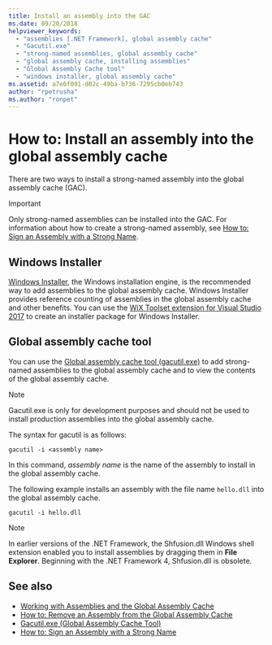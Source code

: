 ```yaml
---
title: Install an assembly into the GAC
ms.date: 09/20/2018
helpviewer_keywords:
  - "assemblies [.NET Framework], global assembly cache"
  - "Gacutil.exe"
  - "strong-named assemblies, global assembly cache"
  - "global assembly cache, installing assemblies"
  - "Global Assembly Cache tool"
  - "windows installer, global assembly cache"
ms.assetid: a7e6f091-d02c-49ba-b736-7295cb0eb743
author: "rpetrusha"
ms.author: "ronpet"
---
```

# How to: Install an assembly into the global assembly cache

There are two ways to install a strong-named assembly into the global assembly cache (GAC).

> [!IMPORTANT]
> Only strong-named assemblies can be installed into the GAC. For information about how to create a strong-named assembly, see [How to: Sign an Assembly with a Strong Name](how-to-sign-an-assembly-with-a-strong-name.md).

## Windows Installer

[Windows Installer](/windows/desktop/Msi/installation-of-assemblies-to-the-global-assembly-cache), the Windows installation engine, is the recommended way to add assemblies to the global assembly cache. Windows Installer provides reference counting of assemblies in the global assembly cache and other benefits. You can use the [WiX Toolset extension for Visual Studio 2017](https://marketplace.visualstudio.com/items?itemName=RobMensching.WixToolsetVisualStudio2017Extension) to create an installer package for Windows Installer.

## Global assembly cache tool

You can use the [Global assembly cache tool (gacutil.exe)](../tools/gacutil-exe-gac-tool.md) to add strong-named assemblies to the global assembly cache and to view the contents of the global assembly cache.

   > [!NOTE]
   > Gacutil.exe is only for development purposes and should not be used to install production assemblies into the global assembly cache.

The syntax for gacutil is as follows:

```shell
gacutil -i <assembly name>
```

In this command, *assembly name* is the name of the assembly to install in the global assembly cache.

The following example installs an assembly with the file name `hello.dll` into the global assembly cache.

```shell
gacutil -i hello.dll
```

> [!NOTE]
> In earlier versions of the .NET Framework, the Shfusion.dll Windows shell extension enabled you to install assemblies by dragging them in **File Explorer**. Beginning with the .NET Framework 4, Shfusion.dll is obsolete.

## See also

- [Working with Assemblies and the Global Assembly Cache](working-with-assemblies-and-the-gac.md)
- [How to: Remove an Assembly from the Global Assembly Cache](how-to-remove-an-assembly-from-the-gac.md)
- [Gacutil.exe (Global Assembly Cache Tool)](../tools/gacutil-exe-gac-tool.md)
- [How to: Sign an Assembly with a Strong Name](how-to-sign-an-assembly-with-a-strong-name.md)